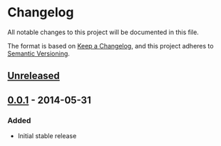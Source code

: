# Changelog
All notable changes to this project will be documented in this file.

The format is based on [Keep a Changelog](https://keepachangelog.com/en/1.0.0/),
and this project adheres to [Semantic Versioning](https://semver.org/spec/v2.0.0.html).

## [Unreleased]

## [0.0.1] - 2014-05-31
### Added
- Initial stable release

[Unreleased]: https://github.com/aticie/toxic-bot/compare/v0.0.1...HEAD
[0.0.1]: https://github.com/aticie/toxic-bot/releases/tag/v0.0.1